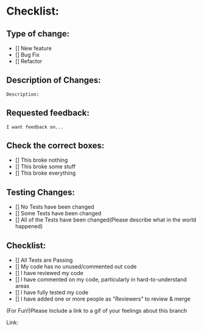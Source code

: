 # Checklist:

## Type of change:

   - [] New feature
   - [] Bug Fix
   - [] Refactor

## Description of Changes:

    Description:

## Requested feedback: 
    
    I want feedback on...

## Check the correct boxes:

   - [] This broke nothing
   - [] This broke some stuff
   - [] This broke everything

## Testing Changes:

   - [] No Tests have been changed
   - [] Some Tests have been changed
   - [] All of the Tests have been changed(Please describe what in the world happened)

## Checklist:
   - [] All Tests are Passing
   - [] My code has no unused/commented out code
   - [] I have reviewed my code
   - [] I have commented on my code, particularly in hard-to-understand areas
   - [] I have fully tested my code
   - [] I have added one or more people as "Reviewers" to review & merge

(For Fun!)Please Include a link to a gif of your feelings about this branch

Link:
